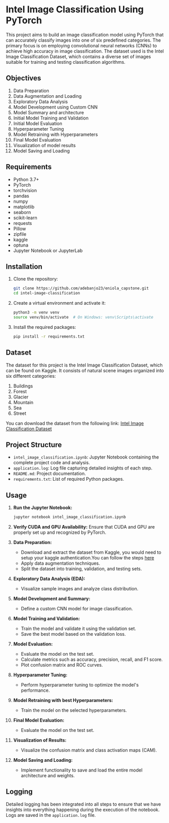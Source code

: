 # Intel Image Classification Using PyTorch

This project aims to build an image classification model using PyTorch that can accurately classify images into one of six predefined categories. The primary focus is on employing convolutional neural networks (CNNs) to achieve high accuracy in image classification. The dataset used is the Intel Image Classification Dataset, which contains a diverse set of images suitable for training and testing classification algorithms.

## Objectives

1. Data Preparation 
2. Data Augmentation and Loading
3. Exploratory Data Analysis
4. Model Development using Custom CNN
5. Model Summary and architecture
6. Initial Model Training and Validation
7. Initial Model Evaluation
8. Hyperparameter Tuning
9. Model Retraining with Hyperparameters
10. Final Model Evaluation
11. Visualization of model results
12. Model Saving and Loading

## Requirements

- Python 3.7+
- PyTorch
- torchvision
- pandas
- numpy
- matplotlib
- seaborn
- scikit-learn
- requests
- Pillow
- zipfile
- kaggle
- optuna
- Jupyter Notebook or JupyterLab

## Installation

1. Clone the repository:
    ```sh
    git clone https://github.com/adebanjo23/eniola_capstone.git
    cd intel-image-classification
    ```

2. Create a virtual environment and activate it:
    ```sh
    python3 -m venv venv
    source venv/bin/activate  # On Windows: venv\Scripts\activate
    ```

3. Install the required packages:
    ```sh
    pip install -r requirements.txt
    ```

## Dataset

The dataset for this project is the Intel Image Classification Dataset, which can be found on Kaggle. It consists of natural scene images organized into six different categories:
1. Buildings
2. Forest
3. Glacier
4. Mountain
5. Sea
6. Street

You can download the dataset from the following link: [Intel Image Classification Dataset](https://www.kaggle.com/puneet6060/intel-image-classification)

## Project Structure

- `intel_image_classification.ipynb`: Jupyter Notebook containing the complete project code and analysis.
- `application.log`: Log file capturing detailed insights of each step.
- `README.md`: Project documentation.
- `requirements.txt`: List of required Python packages.

## Usage

1. **Run the Jupyter Notebook:**
    ```sh
    jupyter notebook intel_image_classification.ipynb
    ```

2. **Verify CUDA and GPU Availability:**
    Ensure that CUDA and GPU are properly set up and recognized by PyTorch.

3. **Data Preparation:**
    - Download and extract the dataset from Kaggle, you would need to setup your kaggle authentication.You can follow the steps [here](https://www.kaggle.com/docs/api)
    - Apply data augmentation techniques.
    - Split the dataset into training, validation, and testing sets.

4. **Exploratory Data Analysis (EDA):**
    - Visualize sample images and analyze class distribution.

5. **Model Development and Summary:**
    - Define a custom CNN model for image classification.

6. **Model Training and Validation:**
    - Train the model and validate it using the validation set.
    - Save the best model based on the validation loss.

7. **Model Evaluation:**
    - Evaluate the model on the test set.
    - Calculate metrics such as accuracy, precision, recall, and F1 score.
    - Plot confusion matrix and ROC curves.

8. **Hyperparameter Tuning:**
    - Perform hyperparameter tuning to optimize the model's performance.

9. **Model Retraining with best Hyperparameters:**
    - Train the model on the selected hyperparameters.

10. **Final Model Evaluation:**
     - Evaluate the model on the test set.

11. **Visualization of Results:**
    - Visualize the confusion matrix and class activation maps (CAM).

12. **Model Saving and Loading:**
    - Implement functionality to save and load the entire model architecture and weights.

## Logging

Detailed logging has been integrated into all steps to ensure that we have insights into everything happening during the execution of the notebook. Logs are saved in the `application.log` file.
